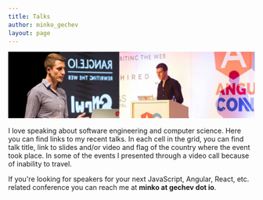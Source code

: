 ```yaml
---
title: Talks
author: minko_gechev
layout: page
---
```


![Talks](/images/talks.jpg)

I love speaking about software engineering and computer science. Here you can find links to my recent talks. In each cell in the grid, you can find talk title, link to slides and/or video and flag of the country where the event took place. In some of the events I presented through a video call because of inability to travel.

If you're looking for speakers for your next JavaScript, Angular, React, etc. related conference you can reach me at **minko at gechev dot io**.

